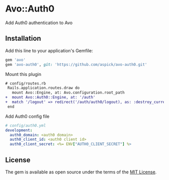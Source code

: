 # Avo::Auth0
Add Auth0 authentication to Avo


## Installation
Add this line to your application's Gemfile:

```ruby
gem 'avo'
gem 'avo-auth0', git: 'https://github.com/aspick/avo-auth0.git'
```

Mount this plugin
```diff
# config/routes.rb
 Rails.application.routes.draw do
   mount Avo::Engine, at: Avo.configuration.root_path
+  mount Avo::Auth0::Engine, at: '/auth'
+  match '/logout' => redirect('/auth/auth0/logout), as: :destroy_current_user_session, via: [:get, :delete]
 end
```

Add Auth0 config file
```yaml
# config/auth0.yml
development:
  auth0_domain: <auth0 domain>
  auth0_client_id: <auth0 client id>
  auth0_client_secret: <%= ENV["AUTH0_CLIENT_SECRET"] %>
```


## License
The gem is available as open source under the terms of the [MIT License](https://opensource.org/licenses/MIT).
